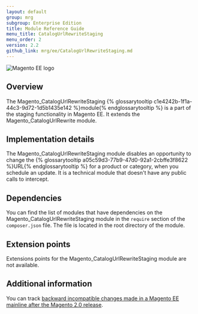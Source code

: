 ```yaml
---
layout: default
group: mrg
subgroup: Enterprise Edition
title: Module Reference Guide
menu_title: CatalogUrlRewriteStaging
menu_order: 2
version: 2.2
github_link: mrg/ee/CatalogUrlRewriteStaging.md
---
```


![Magento EE logo]({{site.baseurl}}common/images/ee-only_large.png)

## Overview

The Magento_CatalogUrlRewriteStaging {% glossarytooltip c1e4242b-1f1a-44c3-9d72-1d5b1435e142 %}module{% endglossarytooltip %} is a part of the staging functionality in Magento EE. It extends the Magento_CatalogUrlRewrite module.

## Implementation details

The Magento_CatalogUrlRewriteStaging module disables an opportunity to change the {% glossarytooltip a05c59d3-77b9-47d0-92a1-2cbffe3f8622 %}URL{% endglossarytooltip %} for a product or category, when you schedule an update. It is a technical module that doesn't have any public calls to intercept.

## Dependencies

You can find the list of modules that have dependencies on the Magento_CatalogUrlRewriteStaging module in the `require` section of the `composer.json` file. The file is located in the root directory of the module.

## Extension points

Extensions points for the Magento_CatalogUrlRewriteStaging module are not available.

## Additional information

You can track [backward incompatible changes made in a Magento EE mainline after the Magento 2.0 release](http://devdocs.magento.com/guides/v2.0/release-notes/changes/ee_changes.html).
